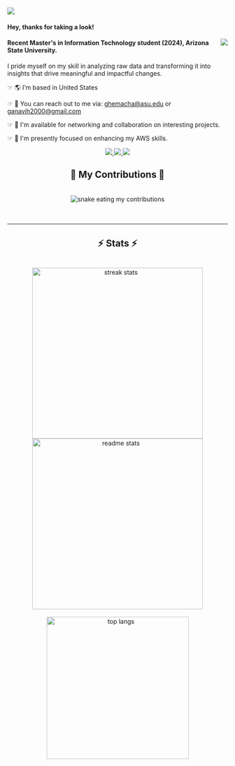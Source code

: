 <h1>
    <img src="https://readme-typing-svg.herokuapp.com/?font=Righteous&size=35&color=000000&center=false&vCenter=true&width=600&height=70&lines=Hi+There,+I'm+Ganavi+Hemachandra!" />
</h1>

<h4 align="left">Hey, thanks for taking a look!</h4>
<img style="float: right;" src="https://visitor-badge.laobi.icu/badge?page_id=ganavihemachandra.ganavihemachandra" />

<h4 align="left">Recent Master's in Information Technology student (2024), Arizona State University.</h4>

<p>I pride myself on my skill in analyzing raw data and transforming it into insights that drive meaningful and impactful changes.</p>

<div align="left">
    
☞ 🌎   I’m based in United States
 
☞ 📩   You can reach out to me via: ghemacha@asu.edu or ganavih2000@gmail.com

☞ 🛜   I'm available for networking and collaboration on interesting projects.

☞ 🧠   I'm presently focused on enhancing my AWS skills.
 
 </div>
 
<div align="center"> 
  <a href="mailto:ganavih2000@gmail.com">
    <img src="https://img.shields.io/badge/Gmail-333333?style=for-the-badge&logo=gmail&logoColor=red" />
  </a>
  <a href="https://www.linkedin.com/in/ganavi-hemachandra/" target="_blank">
    <img src="https://img.shields.io/badge/LinkedIn-0077B5?style=for-the-badge&logo=linkedin&logoColor=white" target="_blank" />
  </a>
  <a href="https://github.com/ganavihemachandra" target="_blank">
     <img src="https://img.shields.io/badge/Portfolio-FF5722?style=for-the-badge&logo=todoist&logoColor=white" target="_blank" /> <!-- sqlite, safari, google-chrome are other good icon options -->
  </a>
</div>


<div style="text-align: center;">
  <h2>🐍 My Contributions 🐍</h2>
  <br>
  <img alt="snake eating my contributions" src="https://raw.githubusercontent.com/ganavihemachandra/ganavihemachandra/output/github-contribution-grid-snake.svg" />
  <br><br><br>
</div>

<hr>

<div style="text-align: center;">
  <h2>⚡ Stats ⚡</h2>
  <br>
  <img width="390" src="https://github-readme-streak-stats-ganavihemachandra.vercel.app/?user=ganavihemachandra&count_private=true&theme=react&border_radius=10" alt="streak stats"/>
  <img width="390" src="https://github-readme-stats-ganavihemachandra.vercel.app/api?username=ganavihemachandra&count_private=true&show_icons=true&theme=react&rank_icon=github&border_radius=10" alt="readme stats" />
  <br><br>
  <img width="325" src="https://github-readme-stats-ganavihemachandra.vercel.app/api/top-langs/?username=ganavihemachandra&hide=HTML&langs_count=8&layout=compact&theme=react&border_radius=10&size_weight=0.5&count_weight=0.5&exclude_repo=github-readme-stats" alt="top langs" />
</div>
